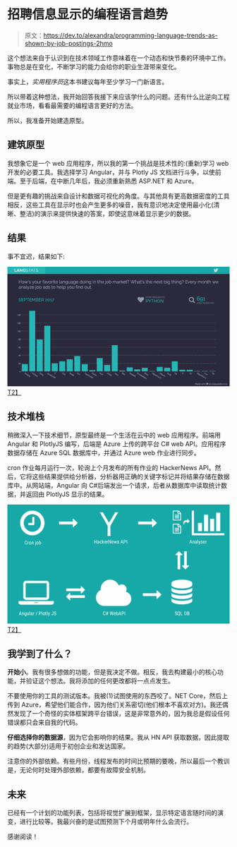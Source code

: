 # 招聘信息显示的编程语言趋势

> 原文：<https://dev.to/alexandra/programming-language-trends-as-shown-by-job-postings-2hmo>

这个想法来自于认识到在技术领域工作意味着在一个动态和快节奏的环境中工作。事物总是在变化，不断学习的能力会给你的职业生涯带来变化。

事实上，*实用程序员*这本书建议每年至少学习一门新语言。

所以带着这种想法，我开始回答我接下来应该学什么的问题。还有什么比逆向工程就业市场，看看最需要的编程语言更好的方法。

所以，我准备开始建造原型。

## 建筑原型

我想象它是一个 web 应用程序，所以我的第一个挑战是技术性的:(重新)学习 web 开发的必要工具。我选择学习 Angular，并与 Plotly JS 文档进行斗争，以使前端。至于后端，在中断几年后，我必须重新熟悉 ASP.NET 和 Azure。

但是更有趣的挑战来自设计和数据可视化的角度。与其他具有更高数据密度的工具相反，这些工具在显示时也会产生更多的噪音，我有意识地决定使用最小化(清晰、整洁)的演示来提供快速的答案，即使这意味着显示更少的数据。

## 结果

事不宜迟，结果如下:

[![](img/dac6d5718b5f7c6e14bbf416d663502b.png)T2】](http://langstats.azurewebsites.net)

## 技术堆栈

稍微深入一下技术细节，原型最终是一个生活在云中的 web 应用程序。前端用 Angular 和 PlotlyJS 编写，后端是 Azure 上传的跨平台 C# web API。应用程序数据存储在 Azure SQL 数据库中，并通过 Azure web 作业进行同步。

cron 作业每月运行一次，轮询上个月发布的所有作业的 HackerNews API。然后，它将这些结果提供给分析器，分析器用正确的关键字标记并将结果存储在数据库中。从网站端，Angular 向 C#后端发出一个请求，后者从数据库中读取统计数据，并返回由 PlotlyJS 显示的结果。

[![](img/23034065800730431c0456b42efa160b.png)T2】](https://res.cloudinary.com/practicaldev/image/fetch/s--I7wQRuap--/c_limit%2Cf_auto%2Cfl_progressive%2Cq_auto%2Cw_880/http://crossplatform.io/wp-content/uploads/2017/09/Screenshot-2017-09-01-18.54.26.png)

## 我学到了什么？

**开始小**。我有很多想做的功能，但是我决定不做。相反，我去构建最小的核心功能，并验证这个想法。我将添加的任何更改都将一点点发生。

不要使用你的工具的测试版本。我被(1)试图使用的东西咬了。NET Core，然后上传到 Azure，希望他们能合作，因为他们关系密切(他们根本不喜欢对方)。我还偶然发现了一个奇怪的实体框架跨平台错误，这是非常意外的，因为我总是假设任何错误都只会来自我的代码。

**仔细选择你的数据源**，因为它会影响你的结果。我从 HN API 获取数据，因此提取的趋势(大部分)适用于初创企业和发达国家。

注意你的外部依赖。有些月份，线程发布的时间比预期的要晚，所以最后一个教训是，无论何时处理外部依赖，都要有故障安全机制。

## 未来

已经有一个计划的功能列表，包括将视觉扩展到框架，显示特定语言随时间的演变，进行比较等。我最兴奋的是试图预测下个月或明年什么会流行。

感谢阅读！